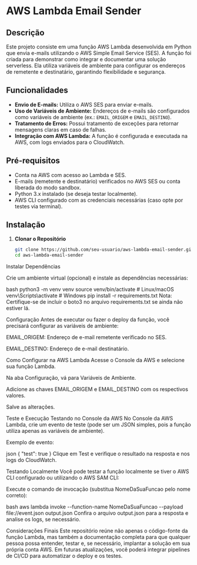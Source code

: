 # AWS Lambda Email Sender

## Descrição

Este projeto consiste em uma função AWS Lambda desenvolvida em Python que envia e-mails utilizando o AWS Simple Email Service (SES). A função foi criada para demonstrar como integrar e documentar uma solução serverless. Ela utiliza variáveis de ambiente para configurar os endereços de remetente e destinatário, garantindo flexibilidade e segurança.

## Funcionalidades

- **Envio de E-mails:** Utiliza o AWS SES para enviar e-mails.
- **Uso de Variáveis de Ambiente:** Endereços de e-mails são configurados como variáveis de ambiente (ex.: `EMAIL_ORIGEM` e `EMAIL_DESTINO`).
- **Tratamento de Erros:** Possui tratamento de exceções para retornar mensagens claras em caso de falhas.
- **Integração com AWS Lambda:** A função é configurada e executada na AWS, com logs enviados para o CloudWatch.

## Pré-requisitos

- Conta na AWS com acesso ao Lambda e SES.
- E-mails (remetente e destinatário) verificados no AWS SES ou conta liberada do modo sandbox.
- Python 3.x instalado (se deseja testar localmente).
- AWS CLI configurado com as credenciais necessárias (caso opte por testes via terminal).

## Instalação

1. **Clonar o Repositório**

   ```bash
   git clone https://github.com/seu-usuario/aws-lambda-email-sender.git
   cd aws-lambda-email-sender
Instalar Dependências

Crie um ambiente virtual (opcional) e instale as dependências necessárias:

bash
python3 -m venv venv
source venv/bin/activate  # Linux/macOS
venv\Scripts\activate     # Windows
pip install -r requirements.txt
Nota: Certifique-se de incluir o boto3 no arquivo requirements.txt se ainda não estiver lá.

Configuração
Antes de executar ou fazer o deploy da função, você precisará configurar as variáveis de ambiente:

EMAIL_ORIGEM: Endereço de e-mail remetente verificado no SES.

EMAIL_DESTINO: Endereço de e-mail destinatário.

Como Configurar na AWS Lambda
Acesse o Console da AWS e selecione sua função Lambda.

Na aba Configuração, vá para Variáveis de Ambiente.

Adicione as chaves EMAIL_ORIGEM e EMAIL_DESTINO com os respectivos valores.

Salve as alterações.

Teste e Execução
Testando no Console da AWS
No Console da AWS Lambda, crie um evento de teste (pode ser um JSON simples, pois a função utiliza apenas as variáveis de ambiente).

Exemplo de evento:

json
{
  "test": true
}
Clique em Test e verifique o resultado na resposta e nos logs do CloudWatch.

Testando Localmente
Você pode testar a função localmente se tiver o AWS CLI configurado ou utilizando o AWS SAM CLI:

Execute o comando de invocação (substitua NomeDaSuaFuncao pelo nome correto):

bash
aws lambda invoke --function-name NomeDaSuaFuncao --payload file://event.json output.json
Confira o arquivo output.json para a resposta e analise os logs, se necessário.

Considerações Finais
Este repositório reúne não apenas o código-fonte da função Lambda, mas também a documentação completa para que qualquer pessoa possa entender, testar e, se necessário, implantar a solução em sua própria conta AWS. Em futuras atualizações, você poderá integrar pipelines de CI/CD para automatizar o deploy e os testes.
